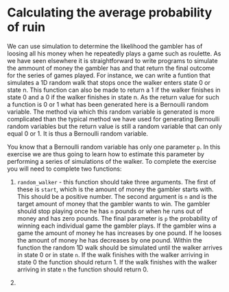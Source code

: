 # Calculating the average probability of ruin

We can use simulation to determine the likelihood the gambler has of loosing all his money when he repeatedly plays a game such as roulette.  As we have seen elsewhere it is straightforward to write programs to simulate the ammount of money the gambler has and that return the final outcome for the series of games played.  For instance, we can write a funtion that simulates a 1D random walk that stops once the walker enters state 0 or state n.  This function can also be made to return a 1 if the walker finishes in state 0 and a 0 if the walker finishes in state n.  As the return value for such a function is 0 or 1 what has been generated here is  a Bernoulli random variable.  The method via which this random variable is generated is more complicated than the typical method we have used for generating Bernoulli random variables but the return value is still a random variable that can only equal 0 or 1.  It is thus a Bernoulli random variable.

You know that a Bernoulli random variable has only one parameter `p`.  In this exercise we are thus going to learn how to estimate this parameter by performing a series of simulations of the walker.  To complete the exercise you will need to complete two functions:

1. `random_walker` - this function should take three arguments.  The first of these is `start`, which is the amount of money the gambler starts with. This should be a positive number.  The second argument is `n` and is the target amount of money that the gambler wants to win. The gambler should stop playing once he has `n` pounds or when he runs out of money and has zero pounds.  The final parameter is `p` the probability of winning each individual game the gambler plays. If the gambler wins a game the amount of money he has increases by one pound. If he looses the amount of money he has decreases by one pound.  Within the function the random 1D walk should be simulated until the walker arrives in state 0 or in state `n`. If the walk finishes with the walker arriving in state 0 the function should return 1. If the walk finishes with the walker arriving in state `n` the function should return 0.

2. 
